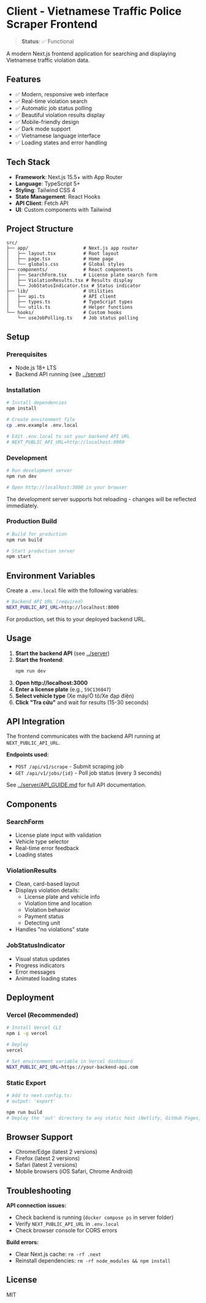 # Client - Vietnamese Traffic Police Scraper Frontend

> **Status**: ✅ Functional

A modern Next.js frontend application for searching and displaying Vietnamese traffic violation data.

## Features

- ✅ Modern, responsive web interface
- ✅ Real-time violation search
- ✅ Automatic job status polling
- ✅ Beautiful violation results display
- ✅ Mobile-friendly design
- ✅ Dark mode support
- ✅ Vietnamese language interface
- ✅ Loading states and error handling

## Tech Stack

- **Framework**: Next.js 15.5+ with App Router
- **Language**: TypeScript 5+
- **Styling**: Tailwind CSS 4
- **State Management**: React Hooks
- **API Client**: Fetch API
- **UI**: Custom components with Tailwind

## Project Structure

```
src/
├── app/                    # Next.js app router
│   ├── layout.tsx          # Root layout
│   ├── page.tsx            # Home page
│   └── globals.css         # Global styles
├── components/             # React components
│   ├── SearchForm.tsx      # License plate search form
│   ├── ViolationResults.tsx # Results display
│   └── JobStatusIndicator.tsx # Status indicator
├── lib/                    # Utilities
│   ├── api.ts              # API client
│   ├── types.ts            # TypeScript types
│   └── utils.ts            # Helper functions
└── hooks/                  # Custom hooks
    └── useJobPolling.ts    # Job status polling
```

## Setup

### Prerequisites

- Node.js 18+ LTS
- Backend API running (see [../server](../server))

### Installation

```bash
# Install dependencies
npm install

# Create environment file
cp .env.example .env.local

# Edit .env.local to set your backend API URL
# NEXT_PUBLIC_API_URL=http://localhost:8000
```

### Development

```bash
# Run development server
npm run dev

# Open http://localhost:3000 in your browser
```

The development server supports hot reloading - changes will be reflected immediately.

### Production Build

```bash
# Build for production
npm run build

# Start production server
npm start
```

## Environment Variables

Create a `.env.local` file with the following variables:

```bash
# Backend API URL (required)
NEXT_PUBLIC_API_URL=http://localhost:8000
```

For production, set this to your deployed backend URL.

## Usage

1. **Start the backend API** (see [../server](../server))
2. **Start the frontend**:
   ```bash
   npm run dev
   ```
3. **Open http://localhost:3000**
4. **Enter a license plate** (e.g., `59C136047`)
5. **Select vehicle type** (Xe máy/Ô tô/Xe đạp điện)
6. **Click "Tra cứu"** and wait for results (15-30 seconds)

## API Integration

The frontend communicates with the backend API running at `NEXT_PUBLIC_API_URL`.

**Endpoints used:**
- `POST /api/v1/scrape` - Submit scraping job
- `GET /api/v1/jobs/{id}` - Poll job status (every 3 seconds)

See [../server/API_GUIDE.md](../server/API_GUIDE.md) for full API documentation.

## Components

### SearchForm
- License plate input with validation
- Vehicle type selector
- Real-time error feedback
- Loading states

### ViolationResults
- Clean, card-based layout
- Displays violation details:
  - License plate and vehicle info
  - Violation time and location
  - Violation behavior
  - Payment status
  - Detecting unit
- Handles "no violations" state

### JobStatusIndicator
- Visual status updates
- Progress indicators
- Error messages
- Animated loading states

## Deployment

### Vercel (Recommended)

```bash
# Install Vercel CLI
npm i -g vercel

# Deploy
vercel

# Set environment variable in Vercel dashboard
NEXT_PUBLIC_API_URL=https://your-backend-api.com
```

### Static Export

```bash
# Add to next.config.ts:
# output: 'export'

npm run build
# Deploy the 'out' directory to any static host (Netlify, GitHub Pages, etc.)
```

## Browser Support

- Chrome/Edge (latest 2 versions)
- Firefox (latest 2 versions)
- Safari (latest 2 versions)
- Mobile browsers (iOS Safari, Chrome Android)

## Troubleshooting

**API connection issues:**
- Check backend is running (`docker compose ps` in server folder)
- Verify `NEXT_PUBLIC_API_URL` in `.env.local`
- Check browser console for CORS errors

**Build errors:**
- Clear Next.js cache: `rm -rf .next`
- Reinstall dependencies: `rm -rf node_modules && npm install`

## License

MIT
